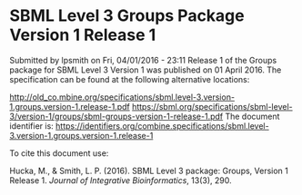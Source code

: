 # SBML Level 3 Groups Package Version 1 Release 1
Submitted by lpsmith on Fri, 04/01/2016 - 23:11
Release 1 of the Groups package for SBML Level 3 Version 1 was published on 01 April 2016. The specification can be found at the following alternative locations:

http://old_co.mbine.org/specifications/sbml.level-3.version-1.groups.version-1.release-1.pdf
https://sbml.org/specifications/sbml-level-3/version-1/groups/sbml-groups-version-1-release-1.pdf
The document identifier is: https://identifiers.org/combine.specifications/sbml.level-3.version-1.groups.version-1.release-1

To cite this document use:

Hucka, M., & Smith, L. P. (2016). SBML Level 3 package: Groups, Version 1 Release 1. _Journal of Integrative Bioinformatics_, 13(3), 290.